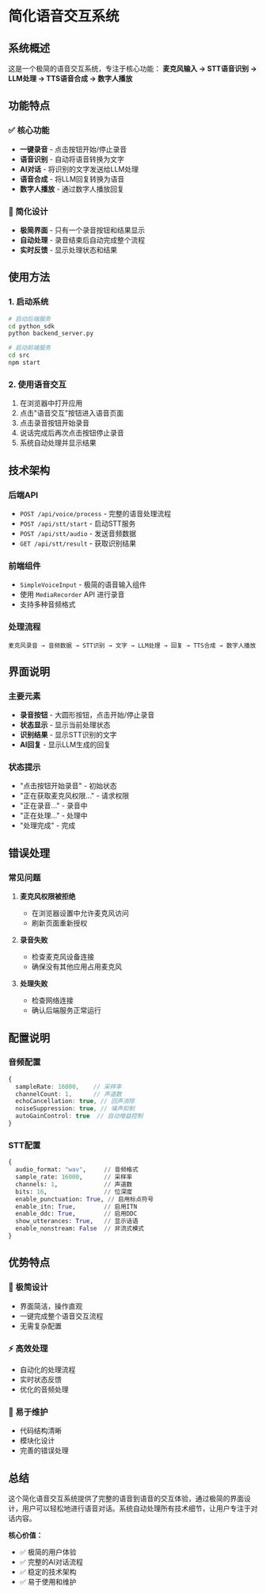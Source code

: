 # 简化语音交互系统

## 系统概述

这是一个极简的语音交互系统，专注于核心功能：
**麦克风输入 → STT语音识别 → LLM处理 → TTS语音合成 → 数字人播放**

## 功能特点

### ✅ 核心功能
- **一键录音** - 点击按钮开始/停止录音
- **语音识别** - 自动将语音转换为文字
- **AI对话** - 将识别的文字发送给LLM处理
- **语音合成** - 将LLM回复转换为语音
- **数字人播放** - 通过数字人播放回复

### 🎯 简化设计
- **极简界面** - 只有一个录音按钮和结果显示
- **自动处理** - 录音结束后自动完成整个流程
- **实时反馈** - 显示处理状态和结果

## 使用方法

### 1. 启动系统
```bash
# 启动后端服务
cd python_sdk
python backend_server.py

# 启动前端服务
cd src
npm start
```

### 2. 使用语音交互
1. 在浏览器中打开应用
2. 点击"语音交互"按钮进入语音页面
3. 点击录音按钮开始录音
4. 说话完成后再次点击按钮停止录音
5. 系统自动处理并显示结果

## 技术架构

### 后端API
- `POST /api/voice/process` - 完整的语音处理流程
- `POST /api/stt/start` - 启动STT服务
- `POST /api/stt/audio` - 发送音频数据
- `GET /api/stt/result` - 获取识别结果

### 前端组件
- `SimpleVoiceInput` - 极简的语音输入组件
- 使用 `MediaRecorder` API 进行录音
- 支持多种音频格式

### 处理流程
```
麦克风录音 → 音频数据 → STT识别 → 文字 → LLM处理 → 回复 → TTS合成 → 数字人播放
```

## 界面说明

### 主要元素
- **录音按钮** - 大圆形按钮，点击开始/停止录音
- **状态显示** - 显示当前处理状态
- **识别结果** - 显示STT识别的文字
- **AI回复** - 显示LLM生成的回复

### 状态提示
- "点击按钮开始录音" - 初始状态
- "正在获取麦克风权限..." - 请求权限
- "正在录音..." - 录音中
- "正在处理..." - 处理中
- "处理完成" - 完成

## 错误处理

### 常见问题
1. **麦克风权限被拒绝**
   - 在浏览器设置中允许麦克风访问
   - 刷新页面重新授权

2. **录音失败**
   - 检查麦克风设备连接
   - 确保没有其他应用占用麦克风

3. **处理失败**
   - 检查网络连接
   - 确认后端服务正常运行

## 配置说明

### 音频配置
```typescript
{
  sampleRate: 16000,    // 采样率
  channelCount: 1,      // 声道数
  echoCancellation: true, // 回声消除
  noiseSuppression: true, // 噪声抑制
  autoGainControl: true  // 自动增益控制
}
```

### STT配置
```python
{
  audio_format: "wav",     // 音频格式
  sample_rate: 16000,      // 采样率
  channels: 1,             // 声道数
  bits: 16,                // 位深度
  enable_punctuation: True, // 启用标点符号
  enable_itn: True,        // 启用ITN
  enable_ddc: True,        // 启用DDC
  show_utterances: True,   // 显示话语
  enable_nonstream: False  // 非流式模式
}
```

## 优势特点

### 🚀 极简设计
- 界面简洁，操作直观
- 一键完成整个语音交互流程
- 无需复杂配置

### ⚡ 高效处理
- 自动化的处理流程
- 实时状态反馈
- 优化的音频处理

### 🔧 易于维护
- 代码结构清晰
- 模块化设计
- 完善的错误处理

## 总结

这个简化语音交互系统提供了完整的语音到语音的交互体验，通过极简的界面设计，用户可以轻松地进行语音对话。系统自动处理所有技术细节，让用户专注于对话内容。

**核心价值：**
- ✅ 极简的用户体验
- ✅ 完整的AI对话流程
- ✅ 稳定的技术架构
- ✅ 易于使用和维护 